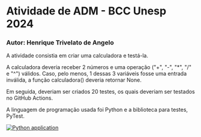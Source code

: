 # Atividade de ADM - BCC Unesp 2024
### Autor: Henrique Trivelato de Angelo

A atividade consistia em criar uma calculadora e testá-la.

A calculadora deveria receber 2 números e uma operação ("+", "-", "*", "/" e "^") válidos.
Caso, pelo menos, 1 dessas 3 variáveis fosse uma entrada inválida, a função calculadora() deveria retornar None.

Em seguida, deveriam ser criados 20 testes, os quais deveriam ser testados no GitHub Actions.

A linguagem de programação usada foi Python e a biblioteca para testes, PyTest.

[![Python application](https://github.com/Trivela90/ADM_Calculadora/actions/workflows/python-app.yml/badge.svg)](https://github.com/Trivela90/ADM_Calculadora/actions/workflows/python-app.yml)
